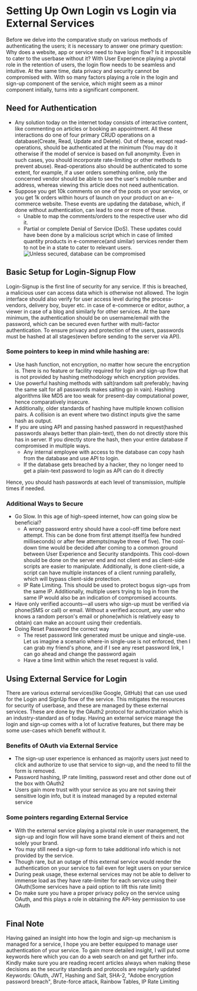 # Setting Up Own Login vs Login via External Services

Before we delve into the comparative study on various methods of authenticating the users; it is necessary to answer one primary question: Why does a website, app or service need to have login flow? Is it impossible to cater to the userbase without it? With User Experience playing a pivotal role in the retention of users, the login flow needs to be seamless and intuitive. At the same time, data privacy and security cannot be compromised with. With so many factors playing a role in the login and sign-up component of the service, which might seem as a minor component initially, turns into a significant component.

## Need for Authentication
* Any solution today on the internet today consists of interactive content, like commenting on articles or booking an appointment. All these interactions do one of four primary CRUD operations on a database(Create, Read, Update and Delete). Out of these, except read-operations, should be authenticated at the minimum (You may do it otherwise if the model of service is based on full anonymity. Even in such cases, you should incorporate rate-limiting or other methods to prevent abuse). Read-operations also should be authenticated to some extent, for example, if a user orders something online, only the concerned vendor should be able to see the user's mobile number and address, whereas viewing this article does not need authentication.
* Suppose you get 10k comments on one of the posts on your service, or you get 1k orders within hours of launch on your product on an e-commerce website. These events are updating the database, which, if done without authentication, can lead to one or more of these.
  * Unable to map the comments/orders to the respective user who did it.
  * Partial or complete Denial of Service (DoS). These updates could have been done by a malicious script which in case of limited quantity products in e-commerce(and similar) services render them to not be in a state to cater to relevant users.
![Unless secured, database can be compromised](/engineering-education/setting-up-own-login-vs-login-via-external-services/hacker-stealing-representation.jpg)
  
## Basic Setup for Login-Signup Flow
 Login-Signup is the first line of security for any service. If this is breached, a malicious user can access data which is otherwise not allowed. The login interface should also verify for user access level during the process- vendors, delivery boy, buyer etc. in case of e-commerce or editor, author, a viewer in case of a blog and similarly for other services. At the bare minimum, the authentication should be on username/email with the password, which can be secured even further with multi-factor authentication. To ensure privacy and protection of the users, passwords must be hashed at all stages(even before sending to the server via API). 
 
### Some pointers to keep in mind while hashing are: 
* Use hash function, not encryption, no matter how secure the encryption is. There is no feature or facility required for login and sign-up flow that is not provided by hashing methodology which encryption provides.
* Use powerful hashing methods with salt(random salt preferably; having the same salt for all passwords makes salting go in vain). Hashing algorithms like MD5 are too weak for present-day computational power, hence comparatively insecure.
* Additionally, older standards of hashing have multiple known collision pairs. A collision is an event where two distinct inputs give the same hash as output. 
* If you are using API and passing hashed password in request(hashed passwords always better than plain-text), then do not directly store this has in server. If you directly store the hash, then your entire database if compromised in multiple ways.  
  * Any internal employee with access to the database can copy hash from the database and use API to login.
  * If the database gets breached by a hacker, they no longer need to get a plain-text password to login as API can do it directly
 
 Hence, you should hash passwords at each level of transmission, multiple times if needed.

### Additional Ways to Secure
* Go Slow. In this age of high-speed internet, how can going slow be beneficial?
  * A wrong password entry should have a cool-off time before next attempt. This can be done from first attempt itself(a few hundred milliseconds) or after few attempts(maybe three of five). The cool-down time would be decided after coming to a common ground between User Experience and Security standpoints. This cool-down should be done on the server end and not client end as client-side scripts are easier to manipulate. Additionally, is done client-side, a script can have multiple instances of a client running parallelly, which will bypass client-side protection.
  * IP Rate Limiting. This should be used to protect bogus sign-ups from the same IP. Additionally, multiple users trying to log in from the same IP would also be an indication of compromised accounts.
* Have only verified accounts—all users who sign-up must be verified via phone(SMS or call) or email. Without a verified account, any user who knows a random person's email or phone(which is relatively easy to obtain) can make an account using their credentials.
* Doing Reset Password the correct way
  * The reset password link generated must be unique and single-use. Let us imagine a scenario where-in single-use is not enforced, then I can grab my friend's phone, and if I see any reset password link, I can go ahead and change the password again
  * Have a time limit within which the reset request is valid.

## Using External Service for Login
There are various external services(like Google, GitHub) that can use used for the Login and SignUp flow of the service. This mitigates the resources for security of userbase, and these are managed by these external services. These are done by the OAuth2 protocol for authorization which is an industry-standard as of today. Having an external service manage the login and sign-up comes with a lot of lucrative features, but there may be some use-cases which benefit without it. 

### Benefits of OAuth via External Service
* The sign-up user experience is enhanced as majority users just need to click and authorize to use that service to sign-up, and the need to fill the form is removed.
* Password hashing, IP rate limiting, password reset and other done out of the box with OAuth2
* Users gain more trust with your service as you are not saving their sensitive login info, but it is instead managed by a reputed external service

### Some pointers regarding External Service
* With the external service playing a pivotal role in user management, the sign-up and login flow will have some brand element of theirs and not solely your brand. 
* You may still need a sign-up form to take additional info which is not provided by the service.
* Though rare, but an outage of this external service would render the authentication on your service to fail even for legit users on your service
* During peak usage, these external services may not be able to deliver to immense load as they have rate-limiter for each service using their OAuth(Some services have a paid option to lift this rate limit)
* Do make sure you have a proper privacy policy on the service using OAuth, and this plays a role in obtaining the API-key permission to use OAuth

## Final Note
Having gained an insight into how the login and sign-up mechanism is managed for a service, I hope you are better equipped to manage user authentication of your service. To gain more detailed insight, I will put some keywords here which you can do a web search on and get further info. Kindly make sure you are reading recent articles always when making these decisions as the security standards and protocols are regularly updated
Keywords: OAuth, JWT, Hashing and Salt, SHA-2, "Adobe encryption password breach", Brute-force attack, Rainbow Tables, IP Rate Limiting
